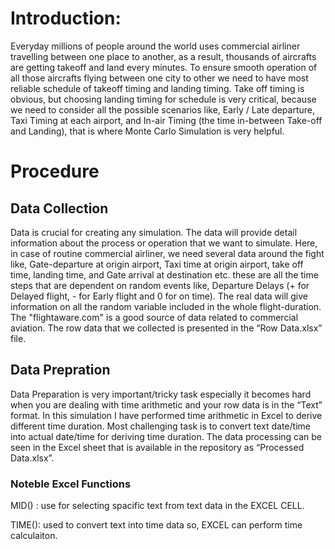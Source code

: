 # Introduction:
Everyday millions of people around the world uses commercial airliner travelling between one place to another, as a result, thousands of aircrafts are getting takeoff and land every minutes. To ensure smooth operation of all those aircrafts flying between one city to other we need to have most reliable schedule of takeoff timing and landing timing. Take off timing is obvious, but choosing landing timing for schedule is very critical, because we need to consider all the possible scenarios like, Early / Late departure, Taxi Timing at each airport, and In-air Timing (the time in-between Take-off and Landing), that is where Monte Carlo Simulation is very helpful.

# Procedure 
## Data Collection 
Data is crucial for creating any simulation. The data will provide detail information about the process or operation that we want to simulate. Here, in case of routine commercial airliner, we need several data around the fight like, Gate-departure at origin airport, Taxi time at origin airport, take off time, landing time, and Gate arrival at destination etc. these are all the time steps that are dependent on random events like, Departure Delays (+ for Delayed flight, - for Early flight and 0 for on time). The real data will give information on all the random variable included in the whole flight-duration. The "flightaware.com" is a good source of data related to commercial aviation. The row data that we collected is presented in the “Row Data.xlsx” file. 

## Data Prepration
Data Preparation is very important/tricky task especially it becomes hard when you are dealing with time arithmetic and your row data is in the “Text” format. In this simulation I have performed time arithmetic in Excel to derive different time duration. Most challenging task is to convert text date/time into actual date/time for deriving time duration. The data processing can be seen in the Excel sheet that is available in the repository as “Processed Data.xlsx”. 

### Noteble Excel Functions
MID() : use for selecting spacific text from text data in the EXCEL CELL.

TIME(): used to convert text into time data so, EXCEL can perform time calculaiton.
